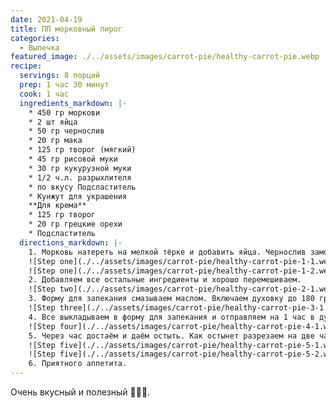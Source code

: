 ```yaml
---
date: 2021-04-19
title: ПП морковный пирог
categories:
  - Выпечка
featured_image: ./../assets/images/carrot-pie/healthy-carrot-pie.webp
recipe:
  servings: 8 порций
  prep: 1 час 30 минут 
  cook: 1 час
  ingredients_markdown: |-
    * 450 гр моркови
    * 2 шт яйца
    * 50 гр чернослив
    * 20 гр мака
    * 125 гр творог (мягкий)
    * 45 гр рисовой муки
    * 30 гр кукурузной муки
    * 1/2 ч.л. разрыхлителя
    * по вкусу Подсластитель
    * Кунжут для украшения
    **Для крема**
    * 125 гр творог
    * 20 гр грецкие орехи
    * Подсластитель
  directions_markdown: |-
    1. Морковь натереть на мелкой тёрке и добавить яйца. Чернослив замочить в кипятке на 10 минут, нарезать и добавить к морковки. 
    ![Step one](./../assets/images/carrot-pie/healthy-carrot-pie-1-1.webp)
    ![Step one](./../assets/images/carrot-pie/healthy-carrot-pie-1-2.webp)
    2. Добавляем все остальные ингредиенты и хорошо перемешиваем.
    ![Step two](./../assets/images/carrot-pie/healthy-carrot-pie-2-1.webp)
    3. Форму для запекания смазываем маслом. Включаем духовку до 180 градусов.
    ![Step three](./../assets/images/carrot-pie/healthy-carrot-pie-3-1.webp)
    4. Все выкладываем в форму для запекания и отправляем на 1 час в духовку.
    ![Step four](./../assets/images/carrot-pie/healthy-carrot-pie-4-1.webp)
    5. Через час достаём и даём остыть. Как остынет разрезаем на две части. Крем. Творог смешиваем с подсластителем, добавляем дроблённые орехи. Смазываем наш пирог на одной части, сверху кладём другую часть и оставшимся кремом смазываем верх. Можно посыпать орехами или кунжутом 
    ![Step five](./../assets/images/carrot-pie/healthy-carrot-pie-5-1.webp)
    ![Step five](./../assets/images/carrot-pie/healthy-carrot-pie-5-2.webp)
    6. Приятного аппетита.
---
```

Очень вкусный и полезный 👩🏻‍🍳.
